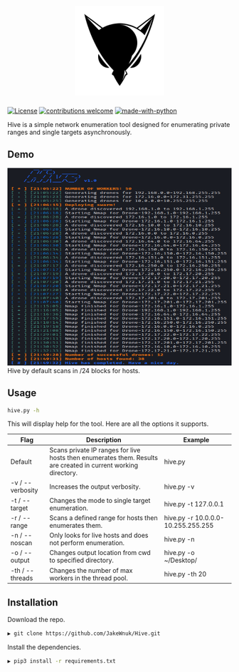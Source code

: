 <h1 align="center">
  <img src="static/logo_sm.png" alt="nuclei" width="200px"></a>
  <br>
</h1>

[![License](https://img.shields.io/badge/license-MIT-_red.svg)](https://opensource.org/licenses/MIT)
[![contributions welcome](https://img.shields.io/badge/contributions-welcome-brightgreen.svg?style=flat)](https://github.com/JakeWnuk/Hive/issues)
[![made-with-python](http://forthebadge.com/images/badges/made-with-python.svg)](https://www.python.org/)

Hive is a simple network enumeration tool designed for enumerating private ranges and single targets asynchronously.

## Demo

<img src="https://raw.githubusercontent.com/JakeWnuk/Hive/master/static/demo.png" alt="" height=443 width=666px>
Hive by default scans in /24 blocks for hosts.

## Usage

```sh
hive.py -h
```

This will display help for the tool. Here are all the options it supports.

|Flag                   |Description  |Example|
|-----------------------------|-------------------------------------------------------|-------------------------------|
|Default        |Scans private IP ranges for live hosts then enumerates them. Results are created in current working directory.    |hive.py|
|-v / --verbosity        |Increases the output verbosity.    |hive.py -v|
|-t / --target |Changes the mode to single target enumeration.               |hive.py -t 127.0.0.1|
|-r / --range        |Scans a defined range for hosts then enumerates them.    |hive.py -r 10.0.0.0-10.255.255.255|
|-n / --noscan |Only looks for live hosts and does not perform enumeration.               |hive.py -n|
|-o / --output        |Changes output location from cwd to specified directory.    |hive.py -o ~/Desktop/|
|-th / --threads |Changes the number of max workers in the thread pool.               |hive.py -th 20|

## Installation

Download the repo.

```sh
▶ git clone https://github.com/JakeWnuk/Hive.git
```

Install the dependencies.

```sh
▶ pip3 install -r requirements.txt
```
